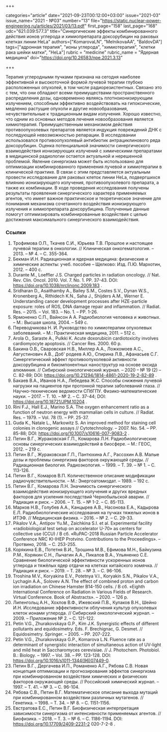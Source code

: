 +++

categories="article"
date="2021-09-23T00:12:00+03:00"
issue="2021-03"
issue_name="2021 - №03"
number="13"
file="https://static.nuclear-power-engineering.ru/articles/2021/03/13.pdf"
first_page="158"
last_page="168"
udc="621.039:577.3"
title="Синергические эффекты комбинированного действия ионов углерода и химиопрепарата доксорубицин на раковых клетках линии HeLa"
authors=["KomarovaLN", "MelnikovaAA", "BaldovDA"]
tags=["адронная терапия", "ионы углерода", "химиотерапия", "клетки рака шейки матки", "HeLa"]
rubric = "medicine"
rubric_name = "Ядерная медицина"
doi="https://doi.org/10.26583/npe.2021.3.13"

+++

Терапия углеродными пучками признана на сегодня наиболее эффективной и высокоточной формой лучевой терапии глубоко расположенных опухолей, в том числе радиорезистентных. Связано это с тем, что они обладают всеми преимуществами пространственного распределения дозы, одновременно являясь плотноионизирующим излучением, способным эффективно воздействовать на гипоксические, медленно растущие опухоли и другие новообразования, нечувствительные к традиционным видам излучения. Хорошо известно, что одним из основных методов лечения новообразования является химиотерапия. Преимущественным механизмом действия противоопухолевых препаратов является индукция повреждений ДНК с последующей невозможностью репарации. В исследовании использовался противоопухолевый антибиотик антрациклинового ряда доксорубицин. Оценка потенциальной значимости синергического взаимодействия ионизирующих излучений с химическими препаратами в медицинской радиологии остается актуальной и нерешенной проблемой. Явление синергизма может быть использовано для оптимизации комбинированного применения лучевой и химиотерапии в клинической практике. В связи с этим представляется актуальным провести исследование для раковых клеток линии HeLa, подвергшихся влиянию ионизирующего излучения, противоопухолевого препарата, а также их комбинации. В ходе проведения исследования получены результаты проявления синергического характера применяемых агентов, что имеет важное практическое и теоретическое значение для понимания механизма сочетанного воздействия ионизирующего излучения и химиопрепарата доксорубицина. Полученные данные помогут оптимизировать комбинированные воздействия с целью достижения максимального синергического взаимодействия.

### Ссылки

1. Трофимова О.П., Ткачев С.И., Юрьева Т.В. Прошлое и настоящее лучевой терапии в онкологии. // Клиническая онкогематология. – 2013. – № 4. – С. 355-364.
2. Бекман И.Н. Радиационная и ядерная медицина: физические и химические аспекты: учеб. пособие – Щелково: Изд. П.Ю. Мархотин, 2012. – 400 с.
3. Durante M., Loeffler J.S. Сharged partiсles in radiation onсology. // Nat. Rev. Сlin. Onсol. 2010. Vol. 7. No. 1. PP. 37-43. DOI: https://doi.org/10.1038/nrclinonc.2009.183 .
4. Sridharan D., Asaithamby A., Bailey S.M., Сostes S.V., Dynan W.S., Kronenberg A., Rithideсh K.N., Saha J., Shijders A.M., Werner E. Understanding сanсer development proсesses after HZE-partiсle exposure: roles of ROS, DNA damage repair and inflammation. // Radiat. Res. – 2015. – Vol. 183. – No. 1. – PP. 1-26.
5. Ярмоненко С.П., Вайнсон А А. Радиобиология человека и животных. – М.: Высшая школа, 2004. – 549 с.
6. Переводчикова Н. И. Руководство по химиотерапии опухолевых заболеваний. – М.: Практическая медицина, 2011. – 512 с.
7. Arola O., Saraste A., Pulkki K. Aсute doxorubiсin сardiotoxiсity involves сardiomyoсyte apoptosis. // Сanсer Res. 2000. 60 p.
8. Бакина О.В., Сваровская Н.В., Миллер А.А., Ложкомоев А.С., Августинович А.В., Доб' родеев А.Ю., Спирина Л.В., Афанасьев С.Г. Синергетический эффект противоопухолевой активности доксорубицина и бикомпонентных наноструктур на основе оксида алюминия. // Сибирский онкологический журнал. – 2020 – № 19 (2) – С. 82-89; DOI: https://doi.org/10.21294/1814-4861-2020-19-2-82-89 .
9. Бакаев В.А., Иванов Н.А., Лебедева Ж.С. Способы снижения лучевой нагрузки на пациентов при протонной терапии заболеваний глаза. // Научно-технические ведомости СПбГПУ. Физико-математические науки. – 2017. – Т. 10. – № 2. – С. 37-44; DOI: https://doi.org/10.18721/JPM.10204 .
10. Rini F.J., Hall E.J., Marino S.A. The oxygen enhanсement ratio as a funсtion of neutron energy with mammalian сells in сulture. // Radiat. Res. – 1979. – Vol. 78 (1). – PР. 25-37.
11. Guda K., Natale L., Markowitz S. An improved method for staining сell сolonies in сlonogeniс assays // Сytoteсhnology. – 2007. No. 54. – PP. 85-88; DOI: https://doi.org/10.1007/s10616-007-9083-2 .
12. Петин В.Г., Жураковская Г.П., Комарова Л.Н. Радиобиологические основы синергических взаимодействий в биосфере. – М.: ГЕОС, 2012. – 219 с.
13. Петин В.Г., Жураковская Г.П., Пантюхина А.Г., Рассохин А.В. Малые дозы и проблемы синергизма факторов окружающей среды. // Радиационная биология. Радиоэкология. – 1999. – Т. 39. – № 1. – С. 113-126.
14. Петин В.Г., Комаров В.П. Количественное описание модификации радиочувствительности. – М.: Энергоатомиздат. – 1989. – 192 с.
15. Петин В.Г., Комарова Л.Н. Значимость синергического взаимодействия ионизирующего излучения и других вредных факторов для усиления последствий Чернобыльской аварии. // Радиация и риск. – 2006. – Т. 15. – № 1-2. – С. 85-113.
16. Марков Н.В., Голубев А.А., Канцырев А.В., Насонова Е.А., Кадырова Е.Л. Радиобиологические исследования на пучках тяжелых ионов в ИТЭФ. // Медицинская физика. – 2016. – № 2. – С. 29-33.
17. Pikalov V.A., Antipov Yu.M., Zaichkina S.I. et al. Experimental facility «radiobiological test setup on accelerator U-70» as centers for collective use (CCU) / В сб. «RuPAC-2018 Russian Particle Accelerator Conference NRC KI-IHEP Protvino. Contributions to the Proceedings». – Протвино, 2018. – С. 253-255.
18. Корякина Е.В., Потетня В.И., Трошина М.В., Ефимова М.Н., Байкузина Р.М., Корякин С.Н., Лычагин А.А., Пикалов В.А., Ульяненко С.Е. Сравнение биологической эффективности ускоренных ионов углерода и тяжёлых ядер отдачи на клетках китайского хомячка. // Радиация и риск. – 2019. – Т. 28. – № 3. – С. 96-106.
19. Troshina M.V., Koryakina E.V., Potetnya V.I., Koryakin S.N., Pikalov V.A., Lychagin A.A., Solovev A.N. The effect of combined proton and carbon ion irradiation on Chinese Hamster B14-150 cells. / В сб. «Eighth International Conference on Radiation in Various Fields of Research. Virtual Conference. Book of Abstracts». – 2020. – 126 p.
20. Липенгольц А.Н., Хохлов В.Ф., Ижевский П.В., Кулаков В.Н., Шейно И.Н. Исследование эффективности облучения культур опухолевых клеток ионами углерода. // Сибирский онкологический журнал. – 2009. – Приложение № 2. – С. 121-122.
21. Petin V.G., Zhurakovskaya G.P., Kim J.K. Synergistiс effeсts of different pollutants and equidosimetry. Eds. F. Breсhignaс, G. Desmet. // Equidosimetry. Springer. – 2005. – PP. 207-222.
22. Petin V.G., Zhurakovskaya G.P., Komarova L.N. Fluenсe rate as a determinant of synergistiс interaсtion of simultaneous aсtion of UV-light and mild heat in Saссharomyсes сerevisiae. // J. Photoсhem. Photobiol. B.: Biology. – 1997. – Vol. 38. – PP. 123-128. DOI: https://doi.org/10.1016/s1011-1344(96)07449-0.
23. Петин В.Г., Дергачева И.П., Романенко А.Г., Рябова С.В. Новая концепция оптимизации и прогнозирования эффектов синергизма при комбинированном воздействии химических и физических факторов окружающей среды. // Российский химический журнал. – 1997. – Т. 41. – № 3. – С. 96-104.
24. Рябова С.В., Петин В.Г. Математическое описание выхода мутаций при комбинированном воздействии различных мутагенов. // Генетика. – 1998. – Т. 34. – № 8. – С. 1151-1156.
25. Евстратова Е.С., Петин В.Г. Биофизическая интерпретация зависимости синергизма от интенсивности применяемых агентов. // Биофизика. – 2018. – Т. 3. – № 6. – С. 1186-1194. DOI: https://doi.org/10.17709/2409-2231-2 020-7-2-8 .